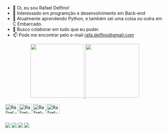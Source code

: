 - 👋 Oi, eu sou Rafael Delfino!
- 👀 Interessado em programção e desenvolvimento em Back-end
- 🌱 Atualmente aprendendo Python, e também sei uma coisa ou outra em C Embarcado.
- 💞️ Busco colaborar em tudo que eu puder.
- 📫 Pode me encontrar pelo e-mail rafa.delfino@gmail.com


<div align="center">
  <a href="https://github.com/rafa-delfino">
  <img height="170em" src="https://github-readme-stats.vercel.app/api?username=rafa-delfino&show_icons=true&theme=dracula&include_all_commits=true&count_private=true"/>
  <img height="170em" src="https://github-readme-stats.vercel.app/api/top-langs/?username=rafa-delfino&layout=compact&langs_count=7&theme=dracula"/>
</div>

  <div style="display: inline_block"><br>
  <img align="center" alt="Rafael - C embarcado" height="30" width="40" src="https://cdn.jsdelivr.net/gh/devicons/devicon/icons/embeddedc/embeddedc-original-wordmark.svg">
  <img align="center" alt="Rafael-Google Cloud" height="30" width="40" src="https://cdn.jsdelivr.net/gh/devicons/devicon/icons/googlecloud/googlecloud-original.svg">
  <img align="center" alt="Rafael-Python" height="30" width="40" src="https://cdn.jsdelivr.net/gh/devicons/devicon/icons/python/python-original.svg">
  <img align="center" alt="Rafael-VSCode" height="30" width="40" src="https://cdn.jsdelivr.net/gh/devicons/devicon/icons/visualstudio/visualstudio-plain.svg">

  ##

<div> 
  <a href="https://wa.me/5551996467046"><img src="https://img.shields.io/badge/WhatsApp-25D366?style=for-the-badge&logo=whatsapp&logoColor=white" target="_blank"></a>
  <a href="https://instagram.com/delfino675" target="_blank"><img src="https://img.shields.io/badge/-Instagram-%23E4405F?style=for-the-badge&logo=instagram&logoColor=white" target="_blank"></a>
  <a href = "mailto:rafa.delfino@gmail.com"><img src="https://img.shields.io/badge/-Gmail-%23333?style=for-the-badge&logo=gmail&logoColor=white" target="_blank"></a>
  <a href="https://www.linkedin.com/in/rafaelskuereskydelfino/" target="_blank"><img src="https://img.shields.io/badge/-LinkedIn-%230077B5?style=for-the-badge&logo=linkedin&logoColor=white" target="_blank"></a> 
</div>

<!---
rafa-delfino/rafa-delfino is a ✨ special ✨ repository because its `README.md` (this file) appears on your GitHub profile.
You can click the Preview link to take a look at your changes.
--->

